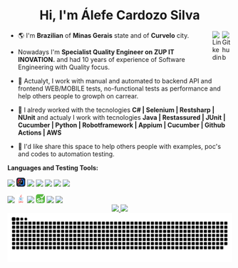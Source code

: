 <h1 align="center">Hi, I'm Álefe Cardozo Silva</h1>

<a href="https://github.com/alefecvo/">
  <img align="right" alt="Github" width="22px" src="https://user-images.githubusercontent.com/50798883/196443439-71fee3b1-2665-451c-a8e0-9d322803b4f7.png" />
</a>
<a href="https://www.linkedin.com/in/%C3%A1lefe-cardozo-silva-64a1a067?utm_source=share&utm_campaign=share_via&utm_content=profile&utm_medium=ios">
  <img align="right" alt="Linkedin" width="22px" src="https://cdn.jsdelivr.net/gh/devicons/devicon/icons/linkedin/linkedin-original.svg" />
</a>

- 🌎 I'm **Brazilian** of **Minas Gerais** state and of **Curvelo** city.

- Nowadays I'm **Specialist Quality Engineer on ZUP IT INOVATION.** and had 10 years of experience of Software Engineering with Quality focus.

- 🔭 Actualyt, I work with manual and automated to backend API and frontend WEB/MOBILE tests, no-functional tests as performance and help others people to growph on carrear.

- 🌱 I alredy worked with the tecnologies **C# | Selenium | Restsharp | NUnit** and actualy I work with tecnologies **Java | Restassured | JUnit | Cucumber | Python | Robotframework | Appium | Cucumber | Github Actions | AWS**

- 👯 I'd like share this space to help others people with examples, poc's and codes to automation testing.


**Languages and Testing Tools:**  

<code><img height="20" src="https://cdn.jsdelivr.net/gh/devicons/devicon/icons/vscode/vscode-original.svg"></code>
<code><img height="20" src="https://raw.githubusercontent.com/tandpfun/skill-icons/59059d9d1a2c092696dc66e00931cc1181a4ce1f/icons/Idea-Dark.svg"></code>
<code><img height="20" src="https://cdn.jsdelivr.net/gh/devicons/devicon/icons/javascript/javascript-original.svg"></code>
<code><img height="20" src="https://cdn.jsdelivr.net/gh/devicons/devicon/icons/css3/css3-original.svg"></code>
<code><img height="20" src="https://cdn.jsdelivr.net/gh/devicons/devicon/icons/html5/html5-original.svg"></code>
<code><img height="20" src="https://cdn.jsdelivr.net/gh/devicons/devicon/icons/git/git-original.svg"></code>
<code><img height="20" src="https://icons.iconarchive.com/icons/papirus-team/papirus-apps/512/insomnia-icon.png"></code>
<br/>
<div>
<code><img height="20" src="https://asset.brandfetch.io/idIq_kF0rb/idv3zwmSiY.jpeg"></code>
<code><img height="20" src="https://raw.githubusercontent.com/devicons/devicon/1119b9f84c0290e0f0b38982099a2bd027a48bf1/icons/java/java-original-wordmark.svg"></code>
<code><img height="20" src="https://www.svgrepo.com/show/353625/cucumber.svg"></code>
<code><img height="20" src="https://raw.githubusercontent.com/tandpfun/skill-icons/59059d9d1a2c092696dc66e00931cc1181a4ce1f/icons/Selenium.svg"></code>
<code><img height="20" src="https://junit.org/junit5/assets/img/junit5-logo.png"></code>
<code><img height="20" src="https://cdn.worldvectorlogo.com/logos/postman.svg"></code>

<div align="center">
  <a href="https://github.com/alefecvo"><img height="180em" src="https://github-readme-stats.vercel.app/api?username=alefecvo&show_icons=true&theme=tokyonight&include_all_commits=true&count_private=true"/>
    <img height="180em" src="https://github-readme-stats.vercel.app/api/top-langs/?username=alefecvo&layout=compact&langs_count=7&theme=tokyonight"/>
</div>

<picture>
  <source
    media="(prefers-color-scheme: dark)"
    srcset="https://raw.githubusercontent.com/platane/snk/output/github-contribution-grid-snake-dark.svg"
  />
  <source
    media="(prefers-color-scheme: light)"
    srcset="https://raw.githubusercontent.com/platane/snk/output/github-contribution-grid-snake.svg"
  />
  <img
    alt="github contribution grid snake animation"
    src="https://raw.githubusercontent.com/platane/snk/output/github-contribution-grid-snake.svg"
  />
</picture>
